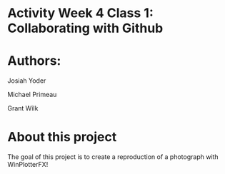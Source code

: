 # Activity Week 4 Class 1: Collaborating with Github

# Authors:
Josiah Yoder

Michael Primeau

Grant Wilk

# About this project
The goal of this project is to create a reproduction of a photograph with WinPlotterFX!

